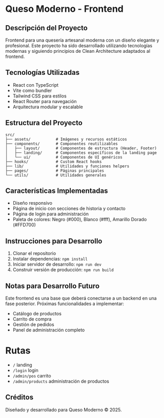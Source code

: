 
# Queso Moderno - Frontend

## Descripción del Proyecto

Frontend para una quesería artesanal moderna con un diseño elegante y profesional. Este proyecto ha sido desarrollado utilizando tecnologías modernas y siguiendo principios de Clean Architecture adaptados al frontend.

## Tecnologías Utilizadas

- React con TypeScript
- Vite como bundler
- Tailwind CSS para estilos
- React Router para navegación
- Arquitectura modular y escalable

## Estructura del Proyecto

```
src/
├── assets/           # Imágenes y recursos estáticos
├── components/       # Componentes reutilizables
│   ├── layout/       # Componentes de estructura (Header, Footer)
│   ├── landing/      # Componentes específicos de la landing page
│   └── ui/           # Componentes de UI genéricos
├── hooks/            # Custom React hooks
├── lib/              # Utilidades y funciones helpers
├── pages/            # Páginas principales
└── utils/            # Utilidades generales
```

## Características Implementadas

- Diseño responsivo
- Página de inicio con secciones de historia y contacto
- Página de login para administración
- Paleta de colores: Negro (#000), Blanco (#fff), Amarillo Dorado (#FFD700)

## Instrucciones para Desarrollo

1. Clonar el repositorio
2. Instalar dependencias: `npm install`
3. Iniciar servidor de desarrollo: `npm run dev`
4. Construir versión de producción: `npm run build`

## Notas para Desarrollo Futuro

Este frontend es una base que deberá conectarse a un backend en una fase posterior. Próximas funcionalidades a implementar:

- Catálogo de productos
- Carrito de compra
- Gestión de pedidos
- Panel de administración completo

# Rutas

- `/` landing
- `/login` login
- `/admin/pos` carrito
- `/admin/products` administración de productos

## Créditos

Diseñado y desarrollado para Queso Moderno © 2025.
